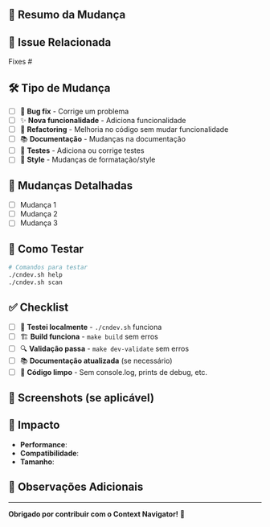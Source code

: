 ## 🎯 Resumo da Mudança

<!-- Descreva resumidamente o que esta PR faz -->

## 🔗 Issue Relacionada

<!-- Se resolve uma issue, referencie ela: "Fixes #123" -->

Fixes #

## 🛠️ Tipo de Mudança

<!-- Marque com [x] o tipo -->

- [ ] 🐛 **Bug fix** - Corrige um problema
- [ ] ✨ **Nova funcionalidade** - Adiciona funcionalidade
- [ ] 🔨 **Refactoring** - Melhoria no código sem mudar funcionalidade
- [ ] 📚 **Documentação** - Mudanças na documentação
- [ ] 🧪 **Testes** - Adiciona ou corrige testes
- [ ] 🎨 **Style** - Mudanças de formatação/style

## 🔄 Mudanças Detalhadas

<!-- Liste as principais mudanças -->

- [ ] Mudança 1
- [ ] Mudança 2
- [ ] Mudança 3

## 🧪 Como Testar

<!-- Como testar as mudanças -->

```bash
# Comandos para testar
./cndev.sh help
./cndev.sh scan
```

## ✅ Checklist

<!-- Marque [x] quando completado -->

- [ ] 🧪 **Testei localmente** - `./cndev.sh` funciona
- [ ] 🏗️ **Build funciona** - `make build` sem erros
- [ ] 🔍 **Validação passa** - `make dev-validate` sem erros
- [ ] 📚 **Documentação atualizada** (se necessário)
- [ ] 🧹 **Código limpo** - Sem console.log, prints de debug, etc.

## 📸 Screenshots (se aplicável)

<!-- Se a mudança afeta interface ou saída visual, adicione screenshots -->

## 🎯 Impacto

<!-- Descreva o impacto da mudança -->

- **Performance**: <!-- Melhora/mantém/piora? -->
- **Compatibilidade**: <!-- Quebra algo existente? -->
- **Tamanho**: <!-- Aumenta significativamente o código? -->

## 💭 Observações Adicionais

<!-- Qualquer informação adicional relevante -->

---

**Obrigado por contribuir com o Context Navigator!** 🎉

<!--
PARA REVIEWERS:
- Verifique se ./cndev.sh funciona após merge
- Teste make build se houve mudanças no build system
- Confirme que documentação está atualizada
-->
